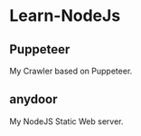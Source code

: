 # Learn-NodeJs

## Puppeteer
My Crawler based on Puppeteer.

## anydoor
My NodeJS Static Web server.